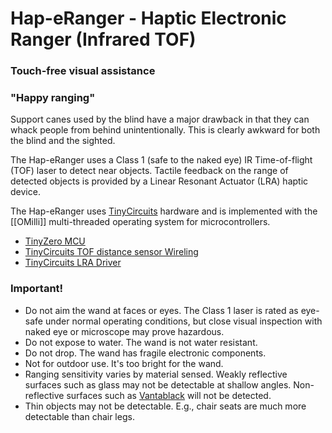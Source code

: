 # Hap-eRanger - Haptic Electronic Ranger (Infrared TOF)
### Touch-free visual assistance
### "Happy ranging"
Support canes used by the blind have a major drawback in that
they can whack people from behind unintentionally.  This is clearly
awkward for both the blind and the sighted.

The Hap-eRanger uses a Class 1 (safe to the naked eye) 
IR Time-of-flight (TOF) laser to detect near objects.
Tactile feedback on the range of detected objects is provided by
a Linear Resonant Actuator (LRA) haptic device.

The Hap-eRanger uses [TinyCircuits](https://tinycircuits.com) hardware
and is implemented with the [[OMilli]] multi-threaded operating system
for microcontrollers.

* [TinyZero MCU](https://tinycircuits.com/products/tinyzero-processor)
* [TinyCircuits TOF distance sensor Wireling](https://tinycircuits.com/products/tof-distance-sensor-wireling-vl53l0x)
* [TinyCircuits LRA Driver](https://tinycircuits.com/products/lra-wireling-drv2605)

### Important!

* Do not aim the wand at faces or eyes. The Class 1 laser is rated as eye-safe 
  under normal operating conditions, but close visual inspection with naked eye
  or microscope may prove hazardous.
* Do not expose to water. The wand is not water resistant.
* Do not drop. The wand has fragile electronic components.
* Not for outdoor use. It's too bright for the wand.
* Ranging sensitivity varies by material sensed. Weakly reflective surfaces
  such as glass may not be detectable at shallow angles.
  Non-reflective surfaces such as 
  [Vantablack](https://en.wikipedia.org/wiki/Vantablack) will not be 
  detected.
* Thin objects may not be detectable. E.g., chair seats are 
  much more detectable than chair legs. 
